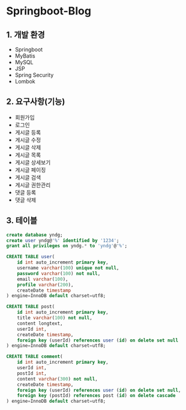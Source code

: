 # Springboot-Blog
## 1. 개발 환경
* Springboot
* MyBatis
* MySQL
* JSP
* Spring Security
* Lombok

## 2. 요구사항(기능)
* 회원가입
* 로그인
* 게시글 등록
* 게시글 수정
* 게시글 삭제
* 게시글 목록
* 게시글 상세보기
* 게시글 페이징
* 게시글 검색
* 게시글 권한관리
* 댓글 등록
* 댓글 삭제

## 3. 테이블

```sql
create database yndg;
create user yndg@'%' identified by '1234';
grant all privileges on yndg.* to 'yndg'@'%';
```

```sql
CREATE TABLE user(
	id int auto_increment primary key,
    username varchar(100) unique not null,
    password varchar(100) not null,
    email varchar(100),
    profile varchar(200),
    createDate timestamp
) engine=InnoDB default charset=utf8;
```

```sql
CREATE TABLE post(
	id int auto_increment primary key,
    title varchar(100) not null,
    content longtext,
    userId int,
    createDate timestamp,
    foreign key (userId) references user (id) on delete set null
) engine=InnoDB default charset=utf8;
```

```sql
CREATE TABLE comment(
	id int auto_increment primary key,
    userId int,
    postId int,
    content varchar(300) not null,
    createDate timestamp,
    foreign key (userId) references user (id) on delete set null,
    foreign key (postId) references post (id) on delete cascade
) engine=InnoDB default charset=utf8;
```